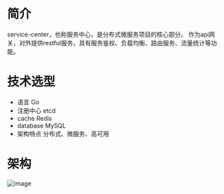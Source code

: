 # 简介
service-center，也称服务中心，是分布式微服务项目的核心部分。
作为api网关，对外提供restful服务，具有服务鉴权、负载均衡、路由服务、流量统计等功能。

# 技术选型
- 语言
  	Go
- 注册中心
  	etcd
- cache
  	Redis
-  database
  	MySQL
- 架构特点
  	分布式、微服务、高可用


# 架构
![image](/logos/架构图.png)


